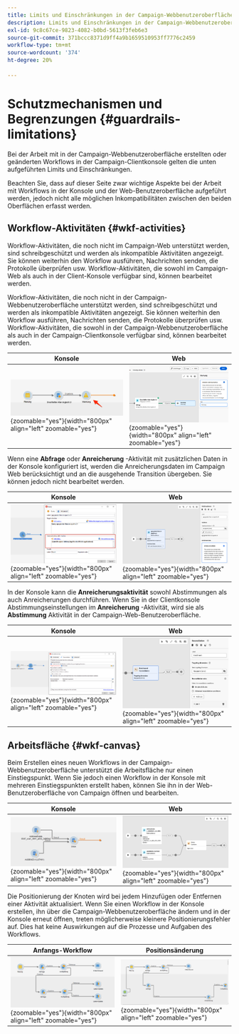 ```yaml
---
title: Limits und Einschränkungen in der Campaign-Webbenutzeroberfläche
description: Limits und Einschränkungen in der Campaign-Webbenutzeroberfläche
exl-id: 9c8c67ce-9823-4082-b0bd-5613f3feb6e3
source-git-commit: 371bccc8371d9ff4a9b1659510953ff7776c2459
workflow-type: tm+mt
source-wordcount: '374'
ht-degree: 20%

---
```


# Schutzmechanismen und Begrenzungen {#guardrails-limitations}

Bei der Arbeit mit in der Campaign-Webbenutzeroberfläche erstellten oder geänderten Workflows in der Campaign-Clientkonsole gelten die unten aufgeführten Limits und Einschränkungen.

Beachten Sie, dass auf dieser Seite zwar wichtige Aspekte bei der Arbeit mit Workflows in der Konsole und der Web-Benutzeroberfläche aufgeführt werden, jedoch nicht alle möglichen Inkompatibilitäten zwischen den beiden Oberflächen erfasst werden.

## Workflow-Aktivitäten {#wkf-activities}

Workflow-Aktivitäten, die noch nicht im Campaign-Web unterstützt werden, sind schreibgeschützt und werden als inkompatible Aktivitäten angezeigt. Sie können weiterhin den Workflow ausführen, Nachrichten senden, die Protokolle überprüfen usw. Workflow-Aktivitäten, die sowohl im Campaign-Web als auch in der Client-Konsole verfügbar sind, können bearbeitet werden.

Workflow-Aktivitäten, die noch nicht in der Campaign-Webbenutzeroberfläche unterstützt werden, sind schreibgeschützt und werden als inkompatible Aktivitäten angezeigt. Sie können weiterhin den Workflow ausführen, Nachrichten senden, die Protokolle überprüfen usw. Workflow-Aktivitäten, die sowohl in der Campaign-Webbenutzeroberfläche als auch in der Campaign-Clientkonsole verfügbar sind, können bearbeitet werden.

| Konsole | Web |
| --- | --- |
| ![](assets/limitations-activities-console.png){zoomable=&quot;yes&quot;}{width="800px" align="left" zoomable="yes"} | ![](assets/limitations-activities-web.png){zoomable=&quot;yes&quot;}{width="800px" align="left" zoomable="yes"} |

Wenn eine **Abfrage** oder **Anreicherung** -Aktivität mit zusätzlichen Daten in der Konsole konfiguriert ist, werden die Anreicherungsdaten im Campaign Web berücksichtigt und an die ausgehende Transition übergeben. Sie können jedoch nicht bearbeitet werden.

| Konsole | Web |
| --- | --- |
| ![](assets/limitations-options-console.png){zoomable=&quot;yes&quot;}{width="800px" align="left" zoomable="yes"} | ![](assets/limitations-options-web.png){zoomable=&quot;yes&quot;}{width="800px" align="left" zoomable="yes"} |

In der Konsole kann die **Anreicherungsaktivität** sowohl Abstimmungen als auch Anreicherungen durchführen. Wenn Sie in der Clientkonsole Abstimmungseinstellungen im **Anreicherung** -Aktivität, wird sie als **Abstimmung** Aktivität in der Campaign-Web-Benutzeroberfläche.

| Konsole | Web |
| --- | --- |
| ![](assets/limitations-enrichment-console.png){zoomable=&quot;yes&quot;}{width="800px" align="left" zoomable="yes"} | ![](assets/limitations-enrichment-web.png){zoomable=&quot;yes&quot;}{width="800px" align="left" zoomable="yes"} |

## Arbeitsfläche {#wkf-canvas}

Beim Erstellen eines neuen Workflows in der Campaign-Webbenutzeroberfläche unterstützt die Arbeitsfläche nur einen Einstiegspunkt. Wenn Sie jedoch einen Workflow in der Konsole mit mehreren Einstiegspunkten erstellt haben, können Sie ihn in der Web-Benutzeroberfläche von Campaign öffnen und bearbeiten.

| Konsole | Web |
| --- | --- |
| ![](assets/limitations-multiple-console.png){zoomable=&quot;yes&quot;}{width="800px" align="left" zoomable="yes"} | ![](assets/limitations-multiple-web.png){zoomable=&quot;yes&quot;}{width="800px" align="left" zoomable="yes"} |

Die Positionierung der Knoten wird bei jedem Hinzufügen oder Entfernen einer Aktivität aktualisiert. Wenn Sie einen Workflow in der Konsole erstellen, ihn über die Campaign-Webbenutzeroberfläche ändern und in der Konsole erneut öffnen, treten möglicherweise kleinere Positionierungsfehler auf. Dies hat keine Auswirkungen auf die Prozesse und Aufgaben des Workflows.

| Anfangs-Workflow | Positionsänderung |
| --- | --- |
| ![](assets/limitations-positioning1.png){zoomable=&quot;yes&quot;}{width="800px" align="left" zoomable="yes"} | ![](assets/limitations-positioning2.png){zoomable=&quot;yes&quot;}{width="800px" align="left" zoomable="yes"} |
